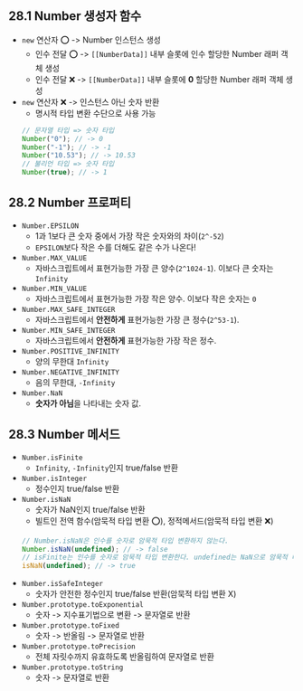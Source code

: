 ## 28.1 Number 생성자 함수

- `new` 연산자 ⭕️ -> Number 인스턴스 생성
  - 인수 전달 ⭕️ -> `[[NumberData]]` 내부 슬롯에 인수 할당한 Number 래퍼 객체 생성
  - 인수 전달 ❌ -> `[[NumberData]]` 내부 슬롯에 **0** 할당한 Number 래퍼 객체 생성
- `new` 연산자 ❌ -> 인스턴스 아닌 숫자 반환
  - 명시적 타입 변환 수단으로 사용 가능
  ```js
  // 문자열 타입 => 숫자 타입
  Number("0"); // -> 0
  Number("-1"); // -> -1
  Number("10.53"); // -> 10.53
  // 불리언 타입 => 숫자 타입
  Number(true); // -> 1
  ```

## 28.2 Number 프로퍼티

- `Number.EPSILON`
  - 1과 1보다 큰 숫자 중에서 가장 작은 숫자와의 차이(`2^-52`)
  - `EPSILON`보다 작은 수를 더해도 같은 수가 나온다!
- `Number.MAX_VALUE`
  - 자바스크립트에서 표현가능한 가장 큰 양수(`2^1024-1`). 이보다 큰 숫자는 `Infinity`
- `Number.MIN_VALUE`
  - 자바스크립트에서 표현가능한 가장 작은 양수. 이보다 작은 숫자는 `0`
- `Number.MAX_SAFE_INTEGER`
  - 자바스크립트에서 **안전하게** 표현가능한 가장 큰 정수(`2^53-1`).
- `Number.MIN_SAFE_INTEGER`
  - 자바스크립트에서 **안전하게** 표현가능한 가장 작은 정수.
- `Number.POSITIVE_INFINITY`
  - 양의 무한대 `Infinity`
- `Number.NEGATIVE_INFINITY`
  - 음의 무한대, `-Infinity`
- `Number.NaN`
  - **숫자가 아님**을 나타내는 숫자 값.

## 28.3 Number 메서드

- `Number.isFinite`
  - `Infinity`, `-Infinity`인지 true/false 반환
- `Number.isInteger`
  - 정수인지 true/false 반환
- `Number.isNaN`
  - 숫자가 NaN인지 true/false 반환
  - 빌트인 전역 함수(암묵적 타입 변환 ⭕️), 정적메서드(암묵적 타입 변환 ❌)
  ```js
  // Number.isNaN은 인수를 숫자로 암묵적 타입 변환하지 않는다.
  Number.isNaN(undefined); // -> false
  // isFinite는 인수를 숫자로 암묵적 타입 변환한다. undefined는 NaN으로 암묵적 타입 변환된다.
  isNaN(undefined); // -> true
  ```
- `Number.isSafeInteger`
  - 숫자가 안전한 정수인지 true/false 반환(암묵적 타입 변환 X)
- `Number.prototype.toExponential`
  - 숫자 -> 지수표기법으로 변환 -> 문자열로 반환
- `Number.prototype.toFixed`
  - 숫자 -> 반올림 -> 문자열로 반환
- `Number.prototype.toPrecision`
  - 전체 자릿수까지 유효하도록 반올림하여 문자열로 반환
- `Number.prototype.toString`
  - 숫자 -> 문자열로 반환
